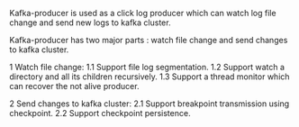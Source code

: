 Kafka-producer is used as a click log producer which can watch log file change and send new logs to kafka cluster.

Kafka-producer has two major parts : watch file change and send changes to kafka cluster.

1 Watch file change:
1.1 Support file log segmentation.
1.2 Support watch a directory and all its children recursively.
1.3 Support a thread monitor which can recover the not alive producer.

2 Send changes to kafka cluster:
2.1 Support breakpoint transmission using checkpoint.
2.2 Support checkpoint persistence.
